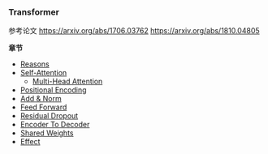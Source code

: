 ### Transformer

参考论文
https://arxiv.org/abs/1706.03762
https://arxiv.org/abs/1810.04805

**章节**
- [Reasons](#reasons)
- [Self-Attention](#self_attention)
    - [Multi-Head Attention](#multi)
- [Positional Encoding](#positional)
- [Add & Norm](#add)
- [Feed Forward](#feed)
- [Residual Dropout](#drop)
- [Encoder To Decoder](#etd)
- [Shared Weights](#share)
- [Effect](#effect)